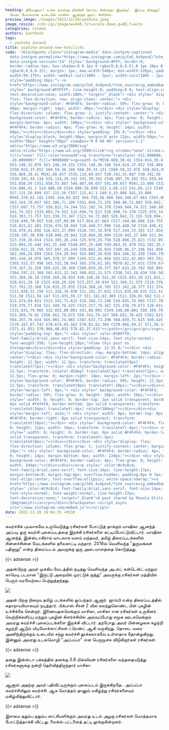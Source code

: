 ```yaml
---
heading: நிபோதுமா! உங்க சைஸ்கு பிக்கினி ரொம்ப சின்னதா இருக்கு!  இப்படி நிக்குது!
  மெகா மோசமான உடையில் யாசிகா ஆனந்த் ஹாட் கிளிக்ஸ்.
preview_image: /images/2022/12/20/yashika.jpeg
image_resize: /cdn-cgi/image/w=640,fit=scale-down,q=80,f=auto
categories: cinema
authors: Santhosh
tags:
  - yashika annand
title: yashika-annand-new-hotclicks
code: '<blockquote class="instagram-media" data-instgrm-captioned
  data-instgrm-permalink="https://www.instagram.com/p/CmS_4vXpevE/?utm_source=ig_embed&amp;utm_campaign=loading"
  data-instgrm-version="14" style=" background:#FFF; border:0;
  border-radius:3px; box-shadow:0 0 1px 0 rgba(0,0,0,0.5),0 1px 10px 0
  rgba(0,0,0,0.15); margin: 1px; max-width:540px; min-width:326px; padding:0;
  width:99.375%; width:-webkit-calc(100% - 2px); width:calc(100% - 2px);"><div
  style="padding:16px;"> <a
  href="https://www.instagram.com/p/CmS_4vXpevE/?utm_source=ig_embed&amp;utm_campaign=loading"
  style=" background:#FFFFFF; line-height:0; padding:0 0; text-align:center;
  text-decoration:none; width:100%;" target="_blank"> <div style=" display:
  flex; flex-direction: row; align-items: center;"> <div
  style="background-color: #F4F4F4; border-radius: 50%; flex-grow: 0; height:
  40px; margin-right: 14px; width: 40px;"></div> <div style="display: flex;
  flex-direction: column; flex-grow: 1; justify-content: center;"> <div style="
  background-color: #F4F4F4; border-radius: 4px; flex-grow: 0; height: 14px;
  margin-bottom: 6px; width: 100px;"></div> <div style=" background-color:
  #F4F4F4; border-radius: 4px; flex-grow: 0; height: 14px; width:
  60px;"></div></div></div><div style="padding: 19% 0;"></div> <div
  style="display:block; height:50px; margin:0 auto 12px; width:50px;"><svg
  width="50px" height="50px" viewBox="0 0 60 60" version="1.1"
  xmlns="https://www.w3.org/2000/svg"
  xmlns:xlink="https://www.w3.org/1999/xlink"><g stroke="none" stroke-width="1"
  fill="none" fill-rule="evenodd"><g transform="translate(-511.000000,
  -20.000000)" fill="#000000"><g><path d="M556.869,30.41 C554.814,30.41
  553.148,32.076 553.148,34.131 C553.148,36.186 554.814,37.852 556.869,37.852
  C558.924,37.852 560.59,36.186 560.59,34.131 C560.59,32.076 558.924,30.41
  556.869,30.41 M541,60.657 C535.114,60.657 530.342,55.887 530.342,50
  C530.342,44.114 535.114,39.342 541,39.342 C546.887,39.342 551.658,44.114
  551.658,50 C551.658,55.887 546.887,60.657 541,60.657 M541,33.886 C532.1,33.886
  524.886,41.1 524.886,50 C524.886,58.899 532.1,66.113 541,66.113 C549.9,66.113
  557.115,58.899 557.115,50 C557.115,41.1 549.9,33.886 541,33.886
  M565.378,62.101 C565.244,65.022 564.756,66.606 564.346,67.663 C563.803,69.06
  563.154,70.057 562.106,71.106 C561.058,72.155 560.06,72.803 558.662,73.347
  C557.607,73.757 556.021,74.244 553.102,74.378 C549.944,74.521 548.997,74.552
  541,74.552 C533.003,74.552 532.056,74.521 528.898,74.378 C525.979,74.244
  524.393,73.757 523.338,73.347 C521.94,72.803 520.942,72.155 519.894,71.106
  C518.846,70.057 518.197,69.06 517.654,67.663 C517.244,66.606 516.755,65.022
  516.623,62.101 C516.479,58.943 516.448,57.996 516.448,50 C516.448,42.003
  516.479,41.056 516.623,37.899 C516.755,34.978 517.244,33.391 517.654,32.338
  C518.197,30.938 518.846,29.942 519.894,28.894 C520.942,27.846 521.94,27.196
  523.338,26.654 C524.393,26.244 525.979,25.756 528.898,25.623 C532.057,25.479
  533.004,25.448 541,25.448 C548.997,25.448 549.943,25.479 553.102,25.623
  C556.021,25.756 557.607,26.244 558.662,26.654 C560.06,27.196 561.058,27.846
  562.106,28.894 C563.154,29.942 563.803,30.938 564.346,32.338 C564.756,33.391
  565.244,34.978 565.378,37.899 C565.522,41.056 565.552,42.003 565.552,50
  C565.552,57.996 565.522,58.943 565.378,62.101 M570.82,37.631 C570.674,34.438
  570.167,32.258 569.425,30.349 C568.659,28.377 567.633,26.702 565.965,25.035
  C564.297,23.368 562.623,22.342 560.652,21.575 C558.743,20.834 556.562,20.326
  553.369,20.18 C550.169,20.033 549.148,20 541,20 C532.853,20 531.831,20.033
  528.631,20.18 C525.438,20.326 523.257,20.834 521.349,21.575 C519.376,22.342
  517.703,23.368 516.035,25.035 C514.368,26.702 513.342,28.377 512.574,30.349
  C511.834,32.258 511.326,34.438 511.181,37.631 C511.035,40.831 511,41.851
  511,50 C511,58.147 511.035,59.17 511.181,62.369 C511.326,65.562 511.834,67.743
  512.574,69.651 C513.342,71.625 514.368,73.296 516.035,74.965 C517.703,76.634
  519.376,77.658 521.349,78.425 C523.257,79.167 525.438,79.673 528.631,79.82
  C531.831,79.965 532.853,80.001 541,80.001 C549.148,80.001 550.169,79.965
  553.369,79.82 C556.562,79.673 558.743,79.167 560.652,78.425 C562.623,77.658
  564.297,76.634 565.965,74.965 C567.633,73.296 568.659,71.625 569.425,69.651
  C570.167,67.743 570.674,65.562 570.82,62.369 C570.966,59.17 571,58.147 571,50
  C571,41.851 570.966,40.831 570.82,37.631"></path></g></g></g></svg></div><div
  style="padding-top: 8px;"> <div style=" color:#3897f0;
  font-family:Arial,sans-serif; font-size:14px; font-style:normal;
  font-weight:550; line-height:18px;">View this post on
  Instagram</div></div><div style="padding: 12.5% 0;"></div> <div
  style="display: flex; flex-direction: row; margin-bottom: 14px; align-items:
  center;"><div> <div style="background-color: #F4F4F4; border-radius: 50%;
  height: 12.5px; width: 12.5px; transform: translateX(0px)
  translateY(7px);"></div> <div style="background-color: #F4F4F4; height:
  12.5px; transform: rotate(-45deg) translateX(3px) translateY(1px); width:
  12.5px; flex-grow: 0; margin-right: 14px; margin-left: 2px;"></div> <div
  style="background-color: #F4F4F4; border-radius: 50%; height: 12.5px; width:
  12.5px; transform: translateX(9px) translateY(-18px);"></div></div><div
  style="margin-left: 8px;"> <div style=" background-color: #F4F4F4;
  border-radius: 50%; flex-grow: 0; height: 20px; width: 20px;"></div> <div
  style=" width: 0; height: 0; border-top: 2px solid transparent; border-left:
  6px solid #f4f4f4; border-bottom: 2px solid transparent; transform:
  translateX(16px) translateY(-4px) rotate(30deg)"></div></div><div
  style="margin-left: auto;"> <div style=" width: 0px; border-top: 8px solid
  #F4F4F4; border-right: 8px solid transparent; transform:
  translateY(16px);"></div> <div style=" background-color: #F4F4F4; flex-grow:
  0; height: 12px; width: 16px; transform: translateY(-4px);"></div> <div
  style=" width: 0; height: 0; border-top: 8px solid #F4F4F4; border-left: 8px
  solid transparent; transform: translateY(-4px)
  translateX(8px);"></div></div></div> <div style="display: flex;
  flex-direction: column; flex-grow: 1; justify-content: center; margin-bottom:
  24px;"> <div style=" background-color: #F4F4F4; border-radius: 4px; flex-grow:
  0; height: 14px; margin-bottom: 6px; width: 224px;"></div> <div style="
  background-color: #F4F4F4; border-radius: 4px; flex-grow: 0; height: 14px;
  width: 144px;"></div></div></a><p style=" color:#c9c8cd;
  font-family:Arial,sans-serif; font-size:14px; line-height:17px;
  margin-bottom:0; margin-top:8px; overflow:hidden; padding:8px 0 7px;
  text-align:center; text-overflow:ellipsis; white-space:nowrap;"><a
  href="https://www.instagram.com/p/CmS_4vXpevE/?utm_source=ig_embed&amp;utm_campaign=loading"
  style=" color:#c9c8cd; font-family:Arial,sans-serif; font-size:14px;
  font-style:normal; font-weight:normal; line-height:17px;
  text-decoration:none;" target="_blank">A post shared by Masala Glitz
  (@mgtamizh)</a></p></div></blockquote> <script async
  src="//www.instagram.com/embed.js"></script>'
date: 2022-12-20 18:04:35 +0530
---
```

கவர்ச்சிக் புயலாகவே உருவெடுத்து ரசிகர்கள் போட்டுத் தாக்கும் யாஷிகா ஆனந்த். அப்படி ஒரு கவர்சி புகைப்படத்தை இறக்கி ரசிகர்களை கட்டிப்போட்டுவிட்டார்.
யாஷிகா ஆனந்த், இன்ஸ்டாகிராம் மாடலாக வளம் வந்தவர், தமிழ் திரைப்படங்களில் சின்னச்சின்ன வேடங்களில் தலைகாட்டி வந்தார். 2016ல் வெளிவந்த "துருவங்கள் பதினாறு" என்ற திரைப்படம் அவருக்கு ஒரு அடையாளத்தை கொடுத்தது. 

{{< adsense >}}

அதன்பிறகு அவர் முக்கிய வேடத்தில் நடித்து வெளிவந்த அடல்ட் கன்டென்ட் மற்றும் காமெடி படமான "இருட்டு அறையில் முரட்டுக் குத்து" அவருக்கு ரசிகர்கள் மத்தியில் பெரும் வரவேற்பை பெற்றுத்தந்தது.

![](/images/2022/12/20/yashika-annand-new-hotclicks.jpeg)

அதன் பிறகு நிறைய தமிழ் படங்களில் ஒப்பந்தம் ஆனார். ஜாம்பி  என்ற திரைப்படத்தில் கதாநாயகியாகவும் நடித்தார். பிக்பாஸ் சீசன் 2 வில் கலந்துகொண்ட பின் புகழின் உச்சிக்கே சென்றார். இணையதளமெங்கும் யாசிகா, யாசிகா என ரசிகர்கள் உருகினர்.
வெற்றிக்களிப்பு மற்றும் புகழின் கிளர்ச்சியில் அவ்வப்போது சமூக ஊடகமெங்கும் அவரது கவர்ச்சி புகைப்படங்களை இறக்கி விட்டார். தற்போது அவர் பின்னழகை சுழற்றி சுழற்றி ஆடும் வீடியோக்காட்சிகள் ட்ரெண்ட் ஆகி வருகிறது. தொடை வரை அணிந்திருக்கும்  உடையில் சற்று கவர்ச்சி தூக்கலாகவே உள்ளதாக தோன்றுகிறது. இன்னும் அவரது உடல்மொழி "அப்பப்பா" என பெருமூச்சு விடுகிறார்கள் ரசிகர்கள். 

{{< adsense >}}


தனது இன்ஸ்டா பக்கத்தில் தனக்கு 3.8 மில்லியன் ரசிகர்களை வந்ததையடுத்து ரசிகர்களுக்கு நன்றி தெரிவித்திருந்தார் யாசிகா. 

![](/images/2022/12/20/yashika-annand-new-hotclicks2.jpeg)

ஆனால் அதற்கு அவர் பதிவிட்டிருக்கும் புகைப்படம் இருக்கிறதே.. அப்பப்பா கவர்ச்சியிலும் கவர்ச்சி. ஆக மொத்தம் தானும் மகிழ்ந்து ரசிகர்களையும் மகிழ்வித்துவிட்டார்.

{{< adsense >}}


இளமை ததும்ப ததும்ப காட்சியளிக்கும் அவரது உடல் அழகு ரசிகர்கள் மொத்தமாக போட்டுத்தாக்கி விட்டது. லைக்ஸ் பட்டனைத் தட்டி தூக்குகின்றனர்.